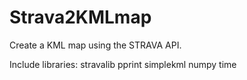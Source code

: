 # Strava2KMLmap
Create a KML map using the STRAVA API.

Include libraries:
stravalib
pprint
simplekml
numpy
time
